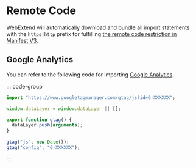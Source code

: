 # Remote Code

WebExtend will automatically download and bundle all import statements with the `https|http` prefix for fulfilling [the remote code restriction in Manifest V3](https://developer.chrome.com/docs/webstore/program-policies/mv3-requirements).

## Google Analytics

You can refer to the following code for importing [Google Analytics](https://developers.google.com/analytics/devguides/collection/ga4).

::: code-group

```ts [src/utils/analytics.ts]
import "https://www.googletagmanager.com/gtag/js?id=G-XXXXXX";

window.dataLayer = window.dataLayer || [];

export function gtag() {
  dataLayer.push(arguments);
}

gtag("js", new Date());
gtag("config", "G-XXXXXX");
```

:::
